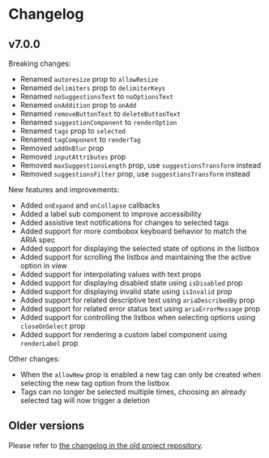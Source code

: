 # Changelog

## v7.0.0

Breaking changes:

- Renamed `autoresize` prop to `allowResize`
- Renamed `delimiters` prop to `delimiterKeys`
- Renamed `noSuggestionsText` to `noOptionsText`
- Renamed `onAddition` prop to `onAdd`
- Renamed `removeButtonText` to `deleteButtonText`
- Renamed `suggestionComponent` to `renderOption`
- Renamed `tags` prop to `selected`
- Renamed `tagComponent` to `renderTag`
- Removed `addOnBlur` prop
- Removed `inputAttributes` prop
- Removed `maxSuggestionsLength` prop, use `suggestionsTransform` instead
- Removed `suggestionsFilter` prop, use `suggestionsTransform` instead

New features and improvements:

- Added `onExpand` and `onCollapse` callbacks
- Added a label sub component to improve accessibility
- Added assistive text notifications for changes to selected tags
- Added support for more combobox keyboard behavior to match the ARIA spec
- Added support for displaying the selected state of options in the listbox
- Added support for scrolling the listbox and maintaining the the active option in view
- Added support for interpolating values with text props
- Added support for displaying disabled state using `isDisabled` prop
- Added support for displaying invalid state using `isInvalid` prop
- Added support for related descriptive text using `ariaDescribedBy` prop
- Added support for related error status text using `ariaErrorMessage` prop
- Added support for controlling the listbox when selecting options using `closeOnSelect` prop
- Added support for rendering a custom label component using `renderLabel`  prop

Other changes:

- When the `allowNew` prop is enabled a new tag can only be created when selecting the new tag option from the listbox
- Tags can no longer be selected multiple times, choosing an already selected tag will now trigger a deletion

## Older versions

Please refer to [the changelog in the old project repository](https://github.com/i-like-robots/react-tags/blob/main/CHANGELOG.md).
